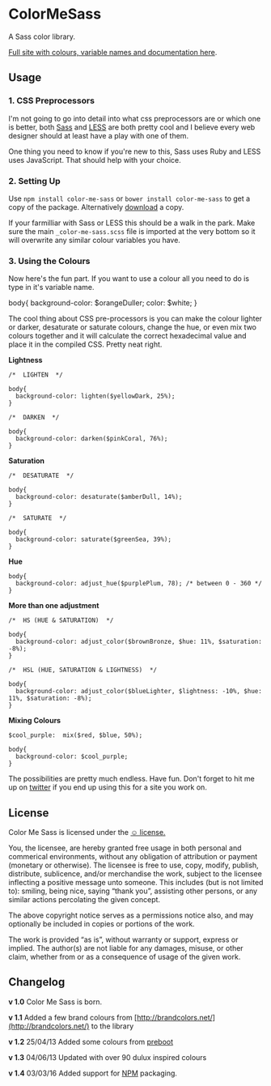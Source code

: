 ColorMeSass
===========

A Sass color library.

[Full site with colours, variable names and documentation here](https://web.archive.org/web/20180425155131/http://www.richbray.me/cms/).


Usage
------------------------------

### 1. CSS Preprocessors

I'm not going to go into detail into what css preprocessors are or which one is better, both [Sass](http://sass-lang.com/) and [LESS](http://lesscss.org/) are both pretty cool and I believe every web designer should at least have a play with one of them.

One thing you need to know if you're new to this, Sass uses Ruby and LESS uses JavaScript. That should help with your choice.


### 2. Setting Up

Use `npm install color-me-sass` or `bower install color-me-sass` to get a copy of the package. Alternatively [download](http://richbray.me/cms/color-me-sass.zip) a copy.

If your farmilliar with Sass or LESS this should be a walk in the park. Make sure the main `_color-me-sass.scss` file is imported at the very bottom so it will overwrite any similar colour variables you have.


### 3. Using the Colours

Now here's the fun part. If you want to use a colour all you need to do is type in it's variable name.

  body{
      background-color: $orangeDuller;
      color: $white;
    }

The cool thing about CSS pre-processors is you can make the colour lighter or darker, desaturate or saturate colours, change the hue, or even mix two colours together and it will calculate the correct hexadecimal value and place it in the compiled CSS. Pretty neat right.


**Lightness**

    /*  LIGHTEN  */

    body{
      background-color: lighten($yellowDark, 25%);
    }

    /*  DARKEN  */

    body{
      background-color: darken($pinkCoral, 76%);
    }


**Saturation**

    /*  DESATURATE  */

    body{
      background-color: desaturate($amberDull, 14%);
    }

    /*  SATURATE  */

    body{
      background-color: saturate($greenSea, 39%);
    }

**Hue**


    body{
      background-color: adjust_hue($purplePlum, 78); /* between 0 - 360 */
    }


**More than one adjustment**


    /*  HS (HUE & SATURATION)  */

    body{
      background-color: adjust_color($brownBronze, $hue: 11%, $saturation: -8%);
    }

    /*  HSL (HUE, SATURATION & LIGHTNESS)  */

    body{
      background-color: adjust_color($blueLighter, $lightness: -10%, $hue: 11%, $saturation: -8%);
    }


**Mixing Colours**



    $cool_purple:  mix($red, $blue, 50%);

    body{
      background-color: $cool_purple;
    }


The possibilities are pretty much endless. Have fun.
Don't forget to hit me up on [twitter](https://twitter.com/Ceiga) if you end up using this for a site you work on.


License
------------------------------
Color Me Sass is licensed under the [☺ license.](http://licence.visualidiot.com/)

You, the licensee, are hereby granted free usage in both personal and commerical environments, without any obligation of attribution or payment (monetary or otherwise). The licensee is free to use, copy, modify, publish, distribute, sublicence, and/or merchandise the work, subject to the licensee inflecting a positive message unto someone. This includes (but is not limited to): smiling, being nice, saying “thank you”, assisting other persons, or any similar actions percolating the given concept.


The above copyright notice serves as a permissions notice also, and may optionally be included in copies or portions of the work.


The work is provided “as is”, without warranty or support, express or implied. The author(s) are not liable for any damages, misuse, or other claim, whether from or as a consequence of usage of the given work.

Changelog
------------------------------

**v 1.0**        Color Me Sass is born.

**v 1.1**        Added a few brand colours from [http://brandcolors.net/](http://brandcolors.net/) to the library

**v 1.2**        25/04/13 Added some colours from [preboot](http://getpreboot.com/#variables-colors)

**v 1.3**        04/06/13 Updated with over 90 dulux inspired colours

**v 1.4**        03/03/16 Added support for [NPM](https://www.npmjs.com/) packaging.
